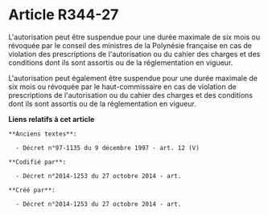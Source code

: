# Article R344-27

L'autorisation peut être suspendue pour une durée maximale de six mois ou révoquée par le conseil des ministres de la
Polynésie française en cas de violation des prescriptions de l'autorisation ou du cahier des charges et des conditions dont
ils sont assortis ou de la réglementation en vigueur.

L'autorisation peut également être suspendue pour une durée maximale de six mois ou révoquée par le haut-commissaire en cas
de violation de prescriptions de l'autorisation ou du cahier des charges et des conditions dont ils sont assortis ou de la
réglementation en vigueur.

**Liens relatifs à cet article**

	**Anciens textes**:

	  - Décret n°97-1135 du 9 décembre 1997 - art. 12 (V)

	**Codifié par**:

	  - Décret n°2014-1253 du 27 octobre 2014 - art.

	**Créé par**:

	  - Décret n°2014-1253 du 27 octobre 2014 - art.

